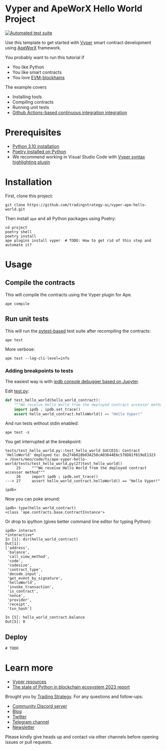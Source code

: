 # Vyper and ApeWorX Hello World Project

[![Automated test suite](https://github.com/tradingstrategy-ai/vyper-ape-hello-world/actions/workflows/test.yml/badge.svg)](https://github.com/tradingstrategy-ai/vyper-ape-hello-world/actions/workflows/test.yml)

Use this template to get started with [Vyper](https://vyperlang.org/) smart contract development using [ApeWorX](https://www.apeworx.io/) framework.

You probably want to run this tutorial if 

- You like Python
- You like smart contracts
- You love [EVM-blockhains](https://tradingstrategy.ai/glossary/evm-compatible)

The example covers

- Installing tools
- Compiling contracts
- Running unit tests
- [Github Actions-based continuous integration integration](./.github/workflows/test.yml)

# Prerequisites

- [Python 3.10 installation](https://python.org)
- [Poetry installed on Python](https://python-poetry.org/docs/#installation)
- We recommend working in Visual Studio Code with [Vyper syntax highlighting plugin](https://marketplace.visualstudio.com/items?itemName=tintinweb.vscode-vyper)

# Installation

First, clone this project:

```shell
git clone https://github.com/tradingstrategy-ai/vyper-ape-hello-world.git
```

Then install `ape` and all Python packages using Poetry:

```shell
cd project
poetry shell
poetry install
ape plugins install vyper  # TODO: How to get rid of this step and automate it?
```

# Usage

## Compile the contracts

This will compile the contracts using the Vyper plugin for Ape.

```shell
ape compile
```

## Run unit tests

This will run the [pytest-based](https://pytest.org) test suite after recompiling the contracts:

```shell
ape test
```

More verbose:

```shell
ape test --log-cli-level=info
```

### Adding breakpoints to tests

The easiest way is with [ipdb console debugger based on Jupyter](https://pypi.org/project/ipdb/).

Edit [test.py](./tests/test.py):

```python
def test_hello_world(hello_world_contract):
    """We receive Hello World from the deployed contract accessor method"""
    import ipdb ; ipdb.set_trace()
    assert hello_world_contract.helloWorld() == "Hello Vyper!"

```

And run tests without stdin enabled:

```shell
ape test -s
```

You get interrupted at the breakpoint:

```text
tests/test_hello_world.py::test_hello_world SUCCESS: Contract 'HelloWorld' deployed to: 0x274b028b03A250cA03644E6c578D81f019eE1323
> /Users/moo/code/ts/ape-vyper-hello-world/tests/test_hello_world.py(27)test_hello_world()
     25     """We receive Hello World from the deployed contract accessor method"""
     26     import ipdb ; ipdb.set_trace()
---> 27     assert hello_world_contract.helloWorld() == "Hello Vyper!"

ipdb> 
```

Now you can poke around:

```
ipdb> type(hello_world_contract)
<class 'ape.contracts.base.ContractInstance'>
```

Or drop to ipython (gives better command line editor for typing Python):

```
ipdb> interact
*interactive*
In [1]: dir(hello_world_contract)
Out[1]: 
['address',
 'balance',
 'call_view_method',
 'code',
 'codesize',
 'contract_type',
 'decode_input',
 'get_event_by_signature',
 'helloWorld',
 'invoke_transaction',
 'is_contract',
 'nonce',
 'provider',
 'receipt',
 'txn_hash']

In [5]: hello_world_contract.balance
Out[5]: 0
```

## Deploy

```
# TODO
```

# Learn more

- [Vyper resources](https://docs.vyperlang.org/en/latest/resources.html)
- [The state of Python in blockchain ecosystem 2023 report](https://tradingstrategy.ai/blog/the-state-of-python-in-blockchain-in-2023)

Brought you by [Trading Strategy](https://tradingstrategy.ai).
For any questions and follow-ups:

- [Community Discord server](https://tradingstrategy.ai/community#discord)
- [Blog](https://tradingstrategy.ai/blog)
- [Twitter](https://twitter.com/TradingProtocol)
- [Telegram channel](https://t.me/trading_protocol)
- [Newsletter](https://tradingstrategy.ai/newsletter)

Please kindly give heads up and contact via other channels before opening issues or pull requests.

